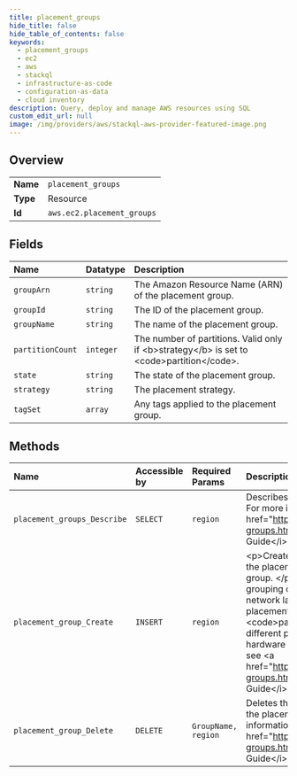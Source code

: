 ```yaml
---
title: placement_groups
hide_title: false
hide_table_of_contents: false
keywords:
  - placement_groups
  - ec2
  - aws    
  - stackql
  - infrastructure-as-code
  - configuration-as-data
  - cloud inventory
description: Query, deploy and manage AWS resources using SQL
custom_edit_url: null
image: /img/providers/aws/stackql-aws-provider-featured-image.png
---
```

  
    

## Overview
<table><tbody>
<tr><td><b>Name</b></td><td><code>placement_groups</code></td></tr>
<tr><td><b>Type</b></td><td>Resource</td></tr>
<tr><td><b>Id</b></td><td><code>aws.ec2.placement_groups</code></td></tr>
</tbody></table>

## Fields
| Name | Datatype | Description |
|:-----|:---------|:------------|
| `groupArn` | `string` | The Amazon Resource Name (ARN) of the placement group. |
| `groupId` | `string` | The ID of the placement group. |
| `groupName` | `string` | The name of the placement group. |
| `partitionCount` | `integer` | The number of partitions. Valid only if &lt;b&gt;strategy&lt;/b&gt; is set to &lt;code&gt;partition&lt;/code&gt;. |
| `state` | `string` | The state of the placement group. |
| `strategy` | `string` | The placement strategy. |
| `tagSet` | `array` | Any tags applied to the placement group. |
## Methods
| Name | Accessible by | Required Params | Description |
|:-----|:--------------|:----------------|:------------|
| `placement_groups_Describe` | `SELECT` | `region` | Describes the specified placement groups or all of your placement groups. For more information, see &lt;a href="https://docs.aws.amazon.com/AWSEC2/latest/UserGuide/placement-groups.html"&gt;Placement groups&lt;/a&gt; in the &lt;i&gt;Amazon EC2 User Guide&lt;/i&gt;. |
| `placement_group_Create` | `INSERT` | `region` | &lt;p&gt;Creates a placement group in which to launch instances. The strategy of the placement group determines how the instances are organized within the group. &lt;/p&gt; &lt;p&gt;A &lt;code&gt;cluster&lt;/code&gt; placement group is a logical grouping of instances within a single Availability Zone that benefit from low network latency, high network throughput. A &lt;code&gt;spread&lt;/code&gt; placement group places instances on distinct hardware. A &lt;code&gt;partition&lt;/code&gt; placement group places groups of instances in different partitions, where instances in one partition do not share the same hardware with instances in another partition.&lt;/p&gt; &lt;p&gt;For more information, see &lt;a href="https://docs.aws.amazon.com/AWSEC2/latest/UserGuide/placement-groups.html"&gt;Placement groups&lt;/a&gt; in the &lt;i&gt;Amazon EC2 User Guide&lt;/i&gt;.&lt;/p&gt; |
| `placement_group_Delete` | `DELETE` | `GroupName, region` | Deletes the specified placement group. You must terminate all instances in the placement group before you can delete the placement group. For more information, see &lt;a href="https://docs.aws.amazon.com/AWSEC2/latest/UserGuide/placement-groups.html"&gt;Placement groups&lt;/a&gt; in the &lt;i&gt;Amazon EC2 User Guide&lt;/i&gt;. |
